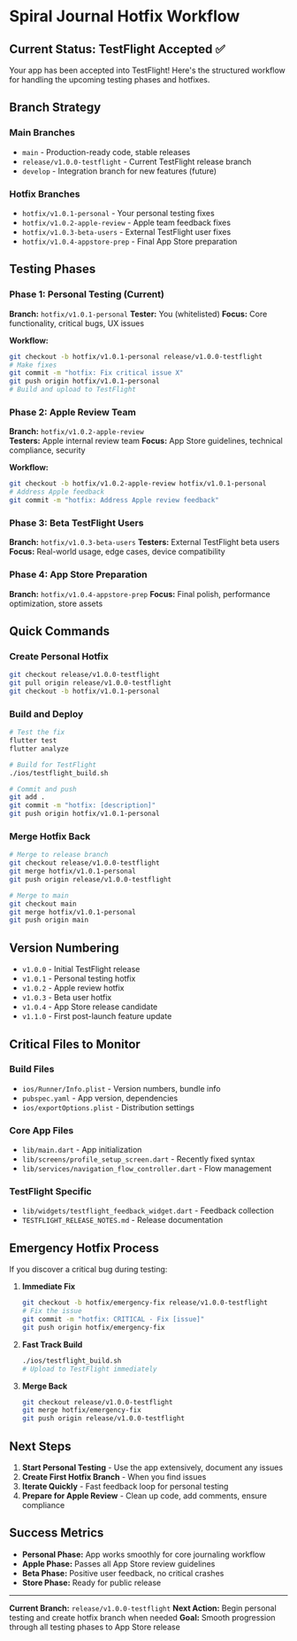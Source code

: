 # Spiral Journal Hotfix Workflow

## Current Status: TestFlight Accepted ✅

Your app has been accepted into TestFlight! Here's the structured workflow for handling the upcoming testing phases and hotfixes.

## Branch Strategy

### Main Branches
- `main` - Production-ready code, stable releases
- `release/v1.0.0-testflight` - Current TestFlight release branch
- `develop` - Integration branch for new features (future)

### Hotfix Branches
- `hotfix/v1.0.1-personal` - Your personal testing fixes
- `hotfix/v1.0.2-apple-review` - Apple team feedback fixes  
- `hotfix/v1.0.3-beta-users` - External TestFlight user fixes
- `hotfix/v1.0.4-appstore-prep` - Final App Store preparation

## Testing Phases

### Phase 1: Personal Testing (Current)
**Branch:** `hotfix/v1.0.1-personal`
**Tester:** You (whitelisted)
**Focus:** Core functionality, critical bugs, UX issues

**Workflow:**
```bash
git checkout -b hotfix/v1.0.1-personal release/v1.0.0-testflight
# Make fixes
git commit -m "hotfix: Fix critical issue X"
git push origin hotfix/v1.0.1-personal
# Build and upload to TestFlight
```

### Phase 2: Apple Review Team
**Branch:** `hotfix/v1.0.2-apple-review`  
**Testers:** Apple internal review team
**Focus:** App Store guidelines, technical compliance, security

**Workflow:**
```bash
git checkout -b hotfix/v1.0.2-apple-review hotfix/v1.0.1-personal
# Address Apple feedback
git commit -m "hotfix: Address Apple review feedback"
```

### Phase 3: Beta TestFlight Users
**Branch:** `hotfix/v1.0.3-beta-users`
**Testers:** External TestFlight beta users
**Focus:** Real-world usage, edge cases, device compatibility

### Phase 4: App Store Preparation
**Branch:** `hotfix/v1.0.4-appstore-prep`
**Focus:** Final polish, performance optimization, store assets

## Quick Commands

### Create Personal Hotfix
```bash
git checkout release/v1.0.0-testflight
git pull origin release/v1.0.0-testflight
git checkout -b hotfix/v1.0.1-personal
```

### Build and Deploy
```bash
# Test the fix
flutter test
flutter analyze

# Build for TestFlight
./ios/testflight_build.sh

# Commit and push
git add .
git commit -m "hotfix: [description]"
git push origin hotfix/v1.0.1-personal
```

### Merge Hotfix Back
```bash
# Merge to release branch
git checkout release/v1.0.0-testflight
git merge hotfix/v1.0.1-personal
git push origin release/v1.0.0-testflight

# Merge to main
git checkout main
git merge hotfix/v1.0.1-personal
git push origin main
```

## Version Numbering

- `v1.0.0` - Initial TestFlight release
- `v1.0.1` - Personal testing hotfix
- `v1.0.2` - Apple review hotfix
- `v1.0.3` - Beta user hotfix
- `v1.0.4` - App Store release candidate
- `v1.1.0` - First post-launch feature update

## Critical Files to Monitor

### Build Files
- `ios/Runner/Info.plist` - Version numbers, bundle info
- `pubspec.yaml` - App version, dependencies
- `ios/exportOptions.plist` - Distribution settings

### Core App Files
- `lib/main.dart` - App initialization
- `lib/screens/profile_setup_screen.dart` - Recently fixed syntax
- `lib/services/navigation_flow_controller.dart` - Flow management

### TestFlight Specific
- `lib/widgets/testflight_feedback_widget.dart` - Feedback collection
- `TESTFLIGHT_RELEASE_NOTES.md` - Release documentation

## Emergency Hotfix Process

If you discover a critical bug during testing:

1. **Immediate Fix**
   ```bash
   git checkout -b hotfix/emergency-fix release/v1.0.0-testflight
   # Fix the issue
   git commit -m "hotfix: CRITICAL - Fix [issue]"
   git push origin hotfix/emergency-fix
   ```

2. **Fast Track Build**
   ```bash
   ./ios/testflight_build.sh
   # Upload to TestFlight immediately
   ```

3. **Merge Back**
   ```bash
   git checkout release/v1.0.0-testflight
   git merge hotfix/emergency-fix
   git push origin release/v1.0.0-testflight
   ```

## Next Steps

1. **Start Personal Testing** - Use the app extensively, document any issues
2. **Create First Hotfix Branch** - When you find issues
3. **Iterate Quickly** - Fast feedback loop for personal testing
4. **Prepare for Apple Review** - Clean up code, add comments, ensure compliance

## Success Metrics

- **Personal Phase:** App works smoothly for core journaling workflow
- **Apple Phase:** Passes all App Store review guidelines  
- **Beta Phase:** Positive user feedback, no critical crashes
- **Store Phase:** Ready for public release

---

**Current Branch:** `release/v1.0.0-testflight`
**Next Action:** Begin personal testing and create hotfix branch when needed
**Goal:** Smooth progression through all testing phases to App Store release